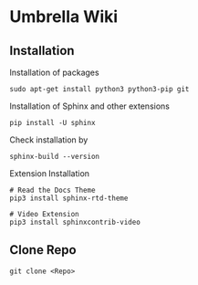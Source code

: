 # Umbrella Wiki


## Installation


Installation of packages

``` console
sudo apt-get install python3 python3-pip git
```

Installation of Sphinx and other extensions

```
pip install -U sphinx
```

Check installation by

```
sphinx-build --version
```

Extension Installation

```
# Read the Docs Theme
pip3 install sphinx-rtd-theme

# Video Extension
pip3 install sphinxcontrib-video
```

## Clone Repo

```
git clone <Repo>
```

## 
